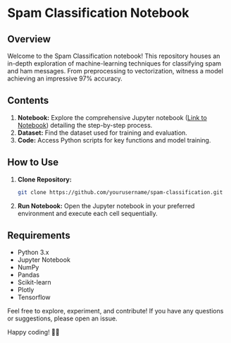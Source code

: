 # Spam Classification Notebook

## Overview

Welcome to the Spam Classification notebook! This repository houses an in-depth exploration of machine-learning techniques for classifying spam and ham messages. From preprocessing to vectorization, witness a model achieving an impressive 97% accuracy.

## Contents

1. **Notebook:** Explore the comprehensive Jupyter notebook ([Link to Notebook](#)) detailing the step-by-step process.
2. **Dataset:** Find the dataset used for training and evaluation.
3. **Code:** Access Python scripts for key functions and model training.

## How to Use

1. **Clone Repository:**
   ```bash
   git clone https://github.com/yourusername/spam-classification.git
   ```

2. **Run Notebook:**
   Open the Jupyter notebook in your preferred environment and execute each cell sequentially.

## Requirements

- Python 3.x
- Jupyter Notebook
- NumPy
- Pandas
- Scikit-learn
- Plotly
- Tensorflow

Feel free to explore, experiment, and contribute! If you have any questions or suggestions, please open an issue.

Happy coding! 🚀✨
